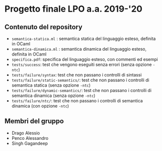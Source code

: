 # Progetto finale LPO a.a. 2019-'20

## Contenuto del repository

* `semantica-statica.ml` : semantica statica del linguaggio esteso, definita in OCaml
* `semantica-dinamica.ml` : semantica dinamica del linguaggio esteso, definita in OCaml
* `specifica.pdf`: specifica del linguaggio esteso, con commenti ed esempi
* `tests/success`: test che vengono eseguiti senza errori (senza opzione `-ntc`)
* `tests/failure/syntax`: test che non passano i controlli di sintassi 
* `tests/failure/static-semantics/`: test che non passano i controlli di semantica statica (senza opzione `-ntc`)
* `tests/failure/dynamic-semantics/`: test che non passano i controlli di semantica dinamica (senza opzione `-ntc`)
* `tests/failure/ntc/`: test che non passano i controlli di semantica dinamica (con opzione `-ntc`)

## Membri del gruppo

* Drago Alessio
* Penco Alessandro
* Singh Gagandeep
